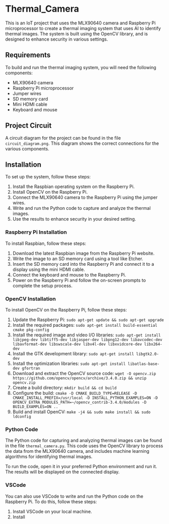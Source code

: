 # Thermal_Camera

This is an IoT project that uses the MLX90640 camera and Raspberry Pi microprocessor to create a thermal imaging system that uses AI to identify thermal images. The system is built using the OpenCV library, and is designed to enhance security in various settings.

## Requirements

To build and run the thermal imaging system, you will need the following components:

- MLX90640 camera
- Raspberry Pi microprocessor
- Jumper wires
- SD memory card
- Mini HDMI cable
- Keyboard and mouse

## Project Circuit

A circuit diagram for the project can be found in the file `circuit_diagram.png`. This diagram shows the correct connections for the various components.

## Installation

To set up the system, follow these steps:

1. Install the Raspbian operating system on the Raspberry Pi.
2. Install OpenCV on the Raspberry Pi.
3. Connect the MLX90640 camera to the Raspberry Pi using the jumper wires.
4. Write and run the Python code to capture and analyze the thermal images.
5. Use the results to enhance security in your desired setting.

### Raspberry Pi Installation

To install Raspbian, follow these steps:

1. Download the latest Raspbian image from the Raspberry Pi website.
2. Write the image to an SD memory card using a tool like Etcher.
3. Insert the SD memory card into the Raspberry Pi and connect it to a display using the mini HDMI cable.
4. Connect the keyboard and mouse to the Raspberry Pi.
5. Power on the Raspberry Pi and follow the on-screen prompts to complete the setup process.

### OpenCV Installation

To install OpenCV on the Raspberry Pi, follow these steps:

1. Update the Raspberry Pi: `sudo apt-get update && sudo apt-get upgrade`
2. Install the required packages: `sudo apt-get install build-essential cmake pkg-config`
3. Install the required image and video I/O libraries: `sudo apt-get install libjpeg-dev libtiff5-dev libjasper-dev libpng12-dev libavcodec-dev libavformat-dev libswscale-dev libv4l-dev libxvidcore-dev libx264-dev`
4. Install the GTK development library: `sudo apt-get install libgtk2.0-dev`
5. Install the optimization libraries: `sudo apt-get install libatlas-base-dev gfortran`
6. Download and extract the OpenCV source code: `wget -O opencv.zip https://github.com/opencv/opencv/archive/3.4.0.zip && unzip opencv.zip`
7. Create a build directory: `mkdir build && cd build`
8. Configure the build: `cmake -D CMAKE_BUILD_TYPE=RELEASE -D CMAKE_INSTALL_PREFIX=/usr/local -D INSTALL_PYTHON_EXAMPLES=ON -D OPENCV_EXTRA_MODULES_PATH=~/opencv_contrib-3.4.0/modules -D BUILD_EXAMPLES=ON ..`
9. Build and install OpenCV: `make -j4 && sudo make install && sudo ldconfig`

### Python Code

The Python code for capturing and analyzing thermal images can be found in the file `thermal_camera.py`. This code uses the OpenCV library to process the data from the MLX90640 camera, and includes machine learning algorithms for identifying thermal images.

To run the code, open it in your preferred Python environment and run it. The results will be displayed on the connected display.

### VSCode

You can also use VSCode to write and run the Python code on the Raspberry Pi. To do this, follow these steps:

1. Install VSCode on your local machine.
2. Install
